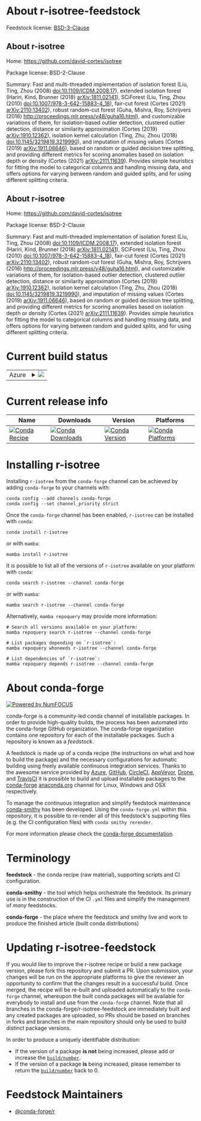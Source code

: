 About r-isotree-feedstock
=========================

Feedstock license: [BSD-3-Clause](https://github.com/conda-forge/r-isotree-feedstock/blob/main/LICENSE.txt)


About r-isotree
---------------

Home: https://github.com/david-cortes/isotree

Package license: BSD-2-Clause

Summary: Fast and multi-threaded implementation of isolation forest (Liu, Ting, Zhou (2008) <doi:10.1109/ICDM.2008.17>), extended isolation forest (Hariri, Kind, Brunner (2018) <arXiv:1811.02141>), SCiForest (Liu, Ting, Zhou (2010) <doi:10.1007/978-3-642-15883-4_18>), fair-cut forest (Cortes (2021) <arXiv:2110:13402>), robust random-cut forest (Guha, Mishra, Roy, Schrijvers (2016) <http://proceedings.mlr.press/v48/guha16.html>), and customizable variations of them, for isolation-based outlier detection, clustered outlier detection, distance or similarity approximation (Cortes (2019) <arXiv:1910.12362>), isolation kernel calculation (Ting, Zhu, Zhou (2018) <doi:10.1145/3219819.3219990>), and imputation of missing values (Cortes (2019) <arXiv:1911.06646>), based on random or guided decision tree splitting, and providing different metrics for scoring anomalies based on isolation depth or density (Cortes (2021) <arXiv:2111.11639>). Provides simple heuristics for fitting the model to categorical columns and handling missing data, and offers options for varying between random and guided splits, and for using different splitting criteria.

About r-isotree
---------------

Home: https://github.com/david-cortes/isotree

Package license: BSD-2-Clause

Summary: Fast and multi-threaded implementation of isolation forest (Liu, Ting, Zhou (2008) <doi:10.1109/ICDM.2008.17>), extended isolation forest (Hariri, Kind, Brunner (2018) <arXiv:1811.02141>), SCiForest (Liu, Ting, Zhou (2010) <doi:10.1007/978-3-642-15883-4_18>), fair-cut forest (Cortes (2021) <arXiv:2110:13402>), robust random-cut forest (Guha, Mishra, Roy, Schrijvers (2016) <http://proceedings.mlr.press/v48/guha16.html>), and customizable variations of them, for isolation-based outlier detection, clustered outlier detection, distance or similarity approximation (Cortes (2019) <arXiv:1910.12362>), isolation kernel calculation (Ting, Zhu, Zhou (2018) <doi:10.1145/3219819.3219990>), and imputation of missing values (Cortes (2019) <arXiv:1911.06646>), based on random or guided decision tree splitting, and providing different metrics for scoring anomalies based on isolation depth or density (Cortes (2021) <arXiv:2111.11639>). Provides simple heuristics for fitting the model to categorical columns and handling missing data, and offers options for varying between random and guided splits, and for using different splitting criteria.

Current build status
====================


<table>
    
  <tr>
    <td>Azure</td>
    <td>
      <details>
        <summary>
          <a href="https://dev.azure.com/conda-forge/feedstock-builds/_build/latest?definitionId=17889&branchName=main">
            <img src="https://dev.azure.com/conda-forge/feedstock-builds/_apis/build/status/r-isotree-feedstock?branchName=main">
          </a>
        </summary>
        <table>
          <thead><tr><th>Variant</th><th>Status</th></tr></thead>
          <tbody><tr>
              <td>linux_64</td>
              <td>
                <a href="https://dev.azure.com/conda-forge/feedstock-builds/_build/latest?definitionId=17889&branchName=main">
                  <img src="https://dev.azure.com/conda-forge/feedstock-builds/_apis/build/status/r-isotree-feedstock?branchName=main&jobName=linux&configuration=linux%20linux_64_" alt="variant">
                </a>
              </td>
            </tr><tr>
              <td>osx_64</td>
              <td>
                <a href="https://dev.azure.com/conda-forge/feedstock-builds/_build/latest?definitionId=17889&branchName=main">
                  <img src="https://dev.azure.com/conda-forge/feedstock-builds/_apis/build/status/r-isotree-feedstock?branchName=main&jobName=osx&configuration=osx%20osx_64_" alt="variant">
                </a>
              </td>
            </tr>
          </tbody>
        </table>
      </details>
    </td>
  </tr>
</table>

Current release info
====================

| Name | Downloads | Version | Platforms |
| --- | --- | --- | --- |
| [![Conda Recipe](https://img.shields.io/badge/recipe-r--isotree-green.svg)](https://anaconda.org/conda-forge/r-isotree) | [![Conda Downloads](https://img.shields.io/conda/dn/conda-forge/r-isotree.svg)](https://anaconda.org/conda-forge/r-isotree) | [![Conda Version](https://img.shields.io/conda/vn/conda-forge/r-isotree.svg)](https://anaconda.org/conda-forge/r-isotree) | [![Conda Platforms](https://img.shields.io/conda/pn/conda-forge/r-isotree.svg)](https://anaconda.org/conda-forge/r-isotree) |

Installing r-isotree
====================

Installing `r-isotree` from the `conda-forge` channel can be achieved by adding `conda-forge` to your channels with:

```
conda config --add channels conda-forge
conda config --set channel_priority strict
```

Once the `conda-forge` channel has been enabled, `r-isotree` can be installed with `conda`:

```
conda install r-isotree
```

or with `mamba`:

```
mamba install r-isotree
```

It is possible to list all of the versions of `r-isotree` available on your platform with `conda`:

```
conda search r-isotree --channel conda-forge
```

or with `mamba`:

```
mamba search r-isotree --channel conda-forge
```

Alternatively, `mamba repoquery` may provide more information:

```
# Search all versions available on your platform:
mamba repoquery search r-isotree --channel conda-forge

# List packages depending on `r-isotree`:
mamba repoquery whoneeds r-isotree --channel conda-forge

# List dependencies of `r-isotree`:
mamba repoquery depends r-isotree --channel conda-forge
```


About conda-forge
=================

[![Powered by
NumFOCUS](https://img.shields.io/badge/powered%20by-NumFOCUS-orange.svg?style=flat&colorA=E1523D&colorB=007D8A)](https://numfocus.org)

conda-forge is a community-led conda channel of installable packages.
In order to provide high-quality builds, the process has been automated into the
conda-forge GitHub organization. The conda-forge organization contains one repository
for each of the installable packages. Such a repository is known as a *feedstock*.

A feedstock is made up of a conda recipe (the instructions on what and how to build
the package) and the necessary configurations for automatic building using freely
available continuous integration services. Thanks to the awesome service provided by
[Azure](https://azure.microsoft.com/en-us/services/devops/), [GitHub](https://github.com/),
[CircleCI](https://circleci.com/), [AppVeyor](https://www.appveyor.com/),
[Drone](https://cloud.drone.io/welcome), and [TravisCI](https://travis-ci.com/)
it is possible to build and upload installable packages to the
[conda-forge](https://anaconda.org/conda-forge) [anaconda.org](https://anaconda.org/)
channel for Linux, Windows and OSX respectively.

To manage the continuous integration and simplify feedstock maintenance
[conda-smithy](https://github.com/conda-forge/conda-smithy) has been developed.
Using the ``conda-forge.yml`` within this repository, it is possible to re-render all of
this feedstock's supporting files (e.g. the CI configuration files) with ``conda smithy rerender``.

For more information please check the [conda-forge documentation](https://conda-forge.org/docs/).

Terminology
===========

**feedstock** - the conda recipe (raw material), supporting scripts and CI configuration.

**conda-smithy** - the tool which helps orchestrate the feedstock.
                   Its primary use is in the construction of the CI ``.yml`` files
                   and simplify the management of *many* feedstocks.

**conda-forge** - the place where the feedstock and smithy live and work to
                  produce the finished article (built conda distributions)


Updating r-isotree-feedstock
============================

If you would like to improve the r-isotree recipe or build a new
package version, please fork this repository and submit a PR. Upon submission,
your changes will be run on the appropriate platforms to give the reviewer an
opportunity to confirm that the changes result in a successful build. Once
merged, the recipe will be re-built and uploaded automatically to the
`conda-forge` channel, whereupon the built conda packages will be available for
everybody to install and use from the `conda-forge` channel.
Note that all branches in the conda-forge/r-isotree-feedstock are
immediately built and any created packages are uploaded, so PRs should be based
on branches in forks and branches in the main repository should only be used to
build distinct package versions.

In order to produce a uniquely identifiable distribution:
 * If the version of a package **is not** being increased, please add or increase
   the [``build/number``](https://docs.conda.io/projects/conda-build/en/latest/resources/define-metadata.html#build-number-and-string).
 * If the version of a package **is** being increased, please remember to return
   the [``build/number``](https://docs.conda.io/projects/conda-build/en/latest/resources/define-metadata.html#build-number-and-string)
   back to 0.

Feedstock Maintainers
=====================

* [@conda-forge/r](https://github.com/conda-forge/r/)

